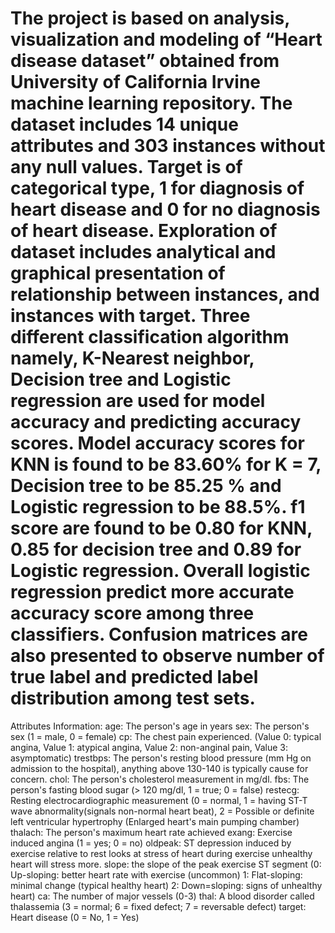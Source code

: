 # The project is based on analysis, visualization and modeling of “Heart disease dataset” obtained from University of California Irvine machine learning repository. The dataset includes 14 unique attributes and 303 instances without any null values. Target is of categorical type, 1 for diagnosis of heart disease and 0 for no diagnosis of heart disease.  Exploration of dataset includes analytical and graphical presentation of relationship between instances, and instances with target. Three different classification algorithm namely, K-Nearest neighbor, Decision tree and Logistic regression are used for model accuracy and predicting accuracy scores. Model accuracy scores for KNN is found to be 83.60% for K = 7, Decision tree to be 85.25 % and Logistic regression to be 88.5%. f1 score are found to be 0.80 for KNN, 0.85 for decision tree and 0.89 for Logistic regression. Overall logistic regression predict more accurate accuracy score among three classifiers. Confusion matrices are also presented to observe number of true label and predicted label distribution among test sets.
Attributes Information:
age:  The person's age in years
sex: The person's sex (1 = male, 0 = female)
cp: The chest pain experienced. (Value 0: typical angina, Value 1: atypical angina, Value 2: non-anginal pain, Value 3: asymptomatic)
trestbps: The person's resting blood pressure (mm Hg on admission to the hospital), anything above 130-140 is typically cause for concern.
chol: The person's cholesterol measurement in mg/dl.
fbs: The person's fasting blood sugar (> 120 mg/dl, 1 = true; 0 = false)
restecg: Resting electrocardiographic measurement (0 = normal, 1 = having ST-T wave abnormality(signals non-normal heart beat), 2 = Possible or definite left ventricular hypertrophy (Enlarged heart's main pumping chamber)
thalach: The person's maximum heart rate achieved
exang: Exercise induced angina (1 = yes; 0 = no)
oldpeak: ST depression induced by exercise relative to rest looks at stress of heart during exercise unhealthy heart will stress more.
slope: the slope of the peak exercise ST segment (0: Up-sloping: better heart rate with exercise (uncommon) 1: Flat-sloping: minimal change (typical healthy heart) 2: Down=sloping: signs of unhealthy heart)
ca: The number of major vessels (0-3)
thal: A blood disorder called thalassemia (3 = normal; 6 = fixed defect; 7 = reversable defect)
target: Heart disease (0 = No, 1 = Yes)




